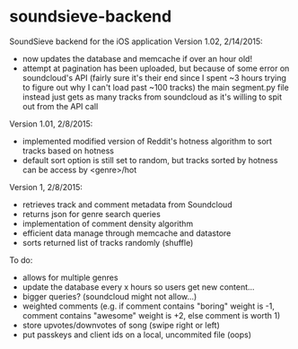 # soundsieve-backend
SoundSieve backend for the iOS application
Version 1.02, 2/14/2015:
  - now updates the database and memcache if over an hour old!
  - attempt at pagination has been uploaded, but because of some error on soundcloud's API (fairly sure it's their end since I spent ~3 hours trying to figure out why I can't load past ~100 tracks) the main segment.py file instead just gets as many tracks from soundcloud as it's willing to spit out from the API call
  
Version 1.01, 2/8/2015:
  - implemented modified version of Reddit's hotness algorithm to sort tracks based on hotness
  - default sort option is still set to random, but tracks sorted by hotness can be access by &lt;genre&gt;/hot

Version 1, 2/8/2015:
  - retrieves track and comment metadata from Soundcloud
  - returns json for genre search queries
  - implementation of comment density algorithm
  - efficient data manage through memcache and datastore
  - sorts returned list of tracks randomly (shuffle)


To do:
  - allows for multiple genres
  - update the database every x hours so users get new content...
  - bigger queries? (soundcloud might not allow...)
  - weighted comments (e.g. if comment contains "boring" weight is -1, comment contains "awesome" weight is +2, else comment is worth 1)
  - store upvotes/downvotes of song (swipe right or left)
  - put passkeys and client ids on a local, uncommited file (oops)

